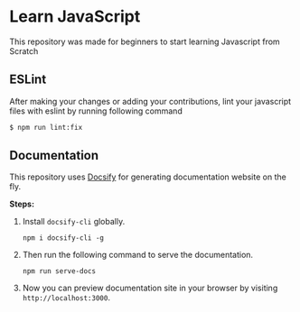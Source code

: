 # Learn JavaScript

This repository was made for beginners to start learning Javascript from Scratch

## ESLint

After making your changes or adding your contributions, lint your javascript files with eslint by running following command

```sh
$ npm run lint:fix
```

## Documentation

This repository uses [Docsify](https://docsify.js.org) for generating documentation website on the fly.

**Steps:**
1. Install `docsify-cli` globally.
   ```
   npm i docsify-cli -g
   ```
2. Then run the following command to serve the documentation.
   ```
   npm run serve-docs
   ```
3. Now you can preview documentation site in your browser by visiting `http://localhost:3000`.

